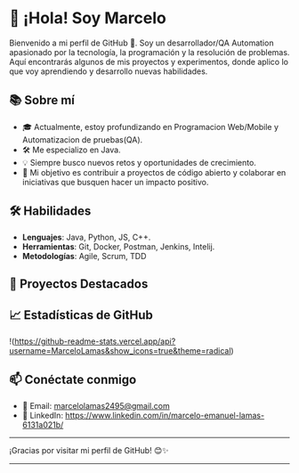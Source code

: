 # 👋 ¡Hola! Soy Marcelo 

Bienvenido a mi perfil de GitHub 🚀. Soy un desarrollador/QA Automation apasionado por la tecnología, la programación y la resolución de problemas. Aquí encontrarás algunos de mis proyectos y experimentos, donde aplico lo que voy aprendiendo y desarrollo nuevas habilidades.

## 📚 Sobre mí

- 🎓 Actualmente, estoy profundizando en Programacion Web/Mobile y Automatizacion de pruebas(QA).
- 🛠️ Me especializo en Java.
- 💡 Siempre busco nuevos retos y oportunidades de crecimiento.
- 🎯 Mi objetivo es contribuir a proyectos de código abierto y colaborar en iniciativas que busquen hacer un impacto positivo.

## 🛠️ Habilidades

- **Lenguajes**: Java, Python, JS, C++.
- **Herramientas**: Git, Docker, Postman, Jenkins, Intelij.
- **Metodologías**: Agile, Scrum, TDD

## 🚀 Proyectos Destacados

## 📈 Estadísticas de GitHub

!(https://github-readme-stats.vercel.app/api?username=MarceloLamas&show_icons=true&theme=radical)

## 📫 Conéctate conmigo

- 📧 Email: marcelolamas2495@gmail.com
- 💼 LinkedIn: https://www.linkedin.com/in/marcelo-emanuel-lamas-6131a021b/

---

¡Gracias por visitar mi perfil de GitHub! 😊✨

---
